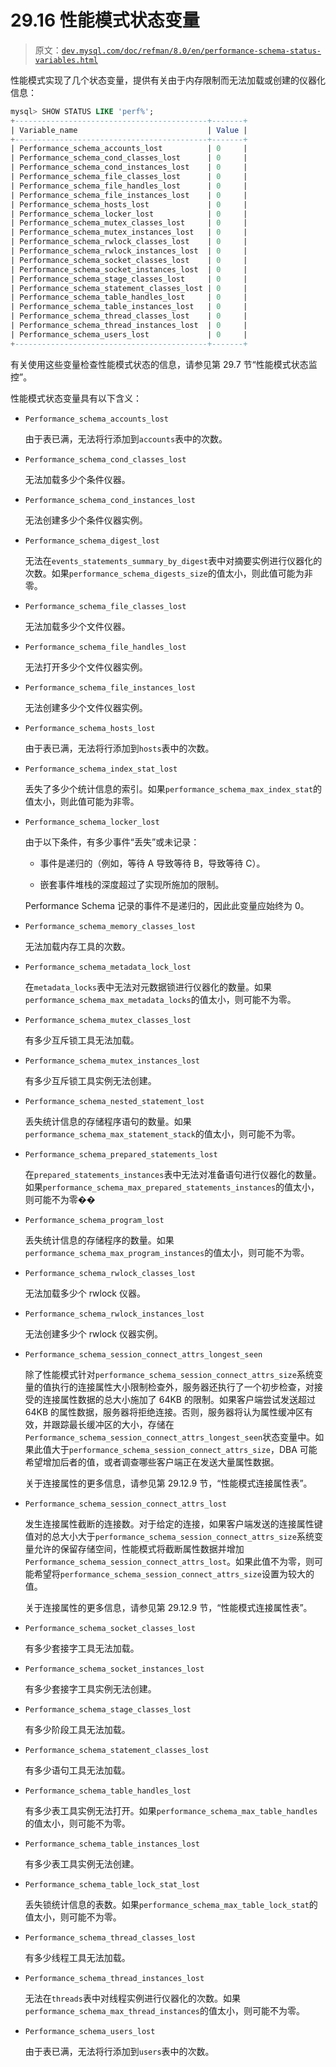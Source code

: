 # 29.16 性能模式状态变量

> 原文：[`dev.mysql.com/doc/refman/8.0/en/performance-schema-status-variables.html`](https://dev.mysql.com/doc/refman/8.0/en/performance-schema-status-variables.html)

性能模式实现了几个状态变量，提供有关由于内存限制而无法加载或创建的仪器化信息：

```sql
mysql> SHOW STATUS LIKE 'perf%';
+-------------------------------------------+-------+
| Variable_name                             | Value |
+-------------------------------------------+-------+
| Performance_schema_accounts_lost          | 0     |
| Performance_schema_cond_classes_lost      | 0     |
| Performance_schema_cond_instances_lost    | 0     |
| Performance_schema_file_classes_lost      | 0     |
| Performance_schema_file_handles_lost      | 0     |
| Performance_schema_file_instances_lost    | 0     |
| Performance_schema_hosts_lost             | 0     |
| Performance_schema_locker_lost            | 0     |
| Performance_schema_mutex_classes_lost     | 0     |
| Performance_schema_mutex_instances_lost   | 0     |
| Performance_schema_rwlock_classes_lost    | 0     |
| Performance_schema_rwlock_instances_lost  | 0     |
| Performance_schema_socket_classes_lost    | 0     |
| Performance_schema_socket_instances_lost  | 0     |
| Performance_schema_stage_classes_lost     | 0     |
| Performance_schema_statement_classes_lost | 0     |
| Performance_schema_table_handles_lost     | 0     |
| Performance_schema_table_instances_lost   | 0     |
| Performance_schema_thread_classes_lost    | 0     |
| Performance_schema_thread_instances_lost  | 0     |
| Performance_schema_users_lost             | 0     |
+-------------------------------------------+-------+
```

有关使用这些变量检查性能模式状态的信息，请参见第 29.7 节“性能模式状态监控”。

性能模式状态变量具有以下含义：

+   `Performance_schema_accounts_lost`

    由于表已满，无法将行添加到`accounts`表中的次数。

+   `Performance_schema_cond_classes_lost`

    无法加载多少个条件仪器。

+   `Performance_schema_cond_instances_lost`

    无法创建多少个条件仪器实例。

+   `Performance_schema_digest_lost`

    无法在`events_statements_summary_by_digest`表中对摘要实例进行仪器化的次数。如果`performance_schema_digests_size`的值太小，则此值可能为非零。

+   `Performance_schema_file_classes_lost`

    无法加载多少个文件仪器。

+   `Performance_schema_file_handles_lost`

    无法打开多少个文件仪器实例。

+   `Performance_schema_file_instances_lost`

    无法创建多少个文件仪器实例。

+   `Performance_schema_hosts_lost`

    由于表已满，无法将行添加到`hosts`表中的次数。

+   `Performance_schema_index_stat_lost`

    丢失了多少个统计信息的索引。如果`performance_schema_max_index_stat`的值太小，则此值可能为非零。

+   `Performance_schema_locker_lost`

    由于以下条件，有多少事件“丢失”或未记录：

    +   事件是递归的（例如，等待 A 导致等待 B，导致等待 C）。

    +   嵌套事件堆栈的深度超过了实现所施加的限制。

    Performance Schema 记录的事件不是递归的，因此此变量应始终为 0。

+   `Performance_schema_memory_classes_lost`

    无法加载内存工具的次数。

+   `Performance_schema_metadata_lock_lost`

    在`metadata_locks`表中无法对元数据锁进行仪器化的数量。如果`performance_schema_max_metadata_locks`的值太小，则可能不为零。

+   `Performance_schema_mutex_classes_lost`

    有多少互斥锁工具无法加载。

+   `Performance_schema_mutex_instances_lost`

    有多少互斥锁工具实例无法创建。

+   `Performance_schema_nested_statement_lost`

    丢失统计信息的存储程序语句的数量。如果`performance_schema_max_statement_stack`的值太小，则可能不为零。

+   `Performance_schema_prepared_statements_lost`

    在`prepared_statements_instances`表中无法对准备语句进行仪器化的数量。如果`performance_schema_max_prepared_statements_instances`的值太小，则可能不为零��

+   `Performance_schema_program_lost`

    丢失统计信息的存储程序的数量。如果`performance_schema_max_program_instances`的值太小，则可能不为零。

+   `Performance_schema_rwlock_classes_lost`

    无法加载多少个 rwlock 仪器。

+   `Performance_schema_rwlock_instances_lost`

    无法创建多少个 rwlock 仪器实例。

+   `Performance_schema_session_connect_attrs_longest_seen`

    除了性能模式针对`performance_schema_session_connect_attrs_size`系统变量的值执行的连接属性大小限制检查外，服务器还执行了一个初步检查，对接受的连接属性数据的总大小施加了 64KB 的限制。如果客户端尝试发送超过 64KB 的属性数据，服务器将拒绝连接。否则，服务器将认为属性缓冲区有效，并跟踪最长缓冲区的大小，存储在`Performance_schema_session_connect_attrs_longest_seen`状态变量中。如果此值大于`performance_schema_session_connect_attrs_size`，DBA 可能希望增加后者的值，或者调查哪些客户端正在发送大量属性数据。

    关于连接属性的更多信息，请参见第 29.12.9 节，“性能模式连接属性表”。

+   `Performance_schema_session_connect_attrs_lost`

    发生连接属性截断的连接数。对于给定的连接，如果客户端发送的连接属性键值对的总大小大于`performance_schema_session_connect_attrs_size`系统变量允许的保留存储空间，性能模式将截断属性数据并增加`Performance_schema_session_connect_attrs_lost`。如果此值不为零，则可能希望将`performance_schema_session_connect_attrs_size`设置为较大的值。

    关于连接属性的更多信息，请参见第 29.12.9 节，“性能模式连接属性表”。

+   `Performance_schema_socket_classes_lost`

    有多少套接字工具无法加载。

+   `Performance_schema_socket_instances_lost`

    有多少套接字工具实例无法创建。

+   `Performance_schema_stage_classes_lost`

    有多少阶段工具无法加载。

+   `Performance_schema_statement_classes_lost`

    有多少语句工具无法加载。

+   `Performance_schema_table_handles_lost`

    有多少表工具实例无法打开。如果`performance_schema_max_table_handles`的值太小，则可能不为零。

+   `Performance_schema_table_instances_lost`

    有多少表工具实例无法创建。

+   `Performance_schema_table_lock_stat_lost`

    丢失锁统计信息的表数。如果`performance_schema_max_table_lock_stat`的值太小，则可能不为零。

+   `Performance_schema_thread_classes_lost`

    有多少线程工具无法加载。

+   `Performance_schema_thread_instances_lost`

    无法在`threads`表中对线程实例进行仪器化的次数。如果`performance_schema_max_thread_instances`的值太小，则可能不为零。

+   `Performance_schema_users_lost`

    由于表已满，无法将行添加到`users`表中的次数。
